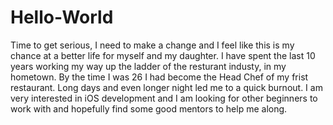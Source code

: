 # Hello-World
Time to get serious, I need to make a change and I feel like this is my chance at a better life for myself and my daughter.
I have spent the last 10 years working my way up the ladder of the resturant industy, in my hometown. By the time I was 26 I had become the Head Chef of my frist restaurant. Long days and even longer night led me to a quick burnout. I am very interested in iOS development and I am looking for other beginners to work with and hopefully find some good mentors to help me along.
